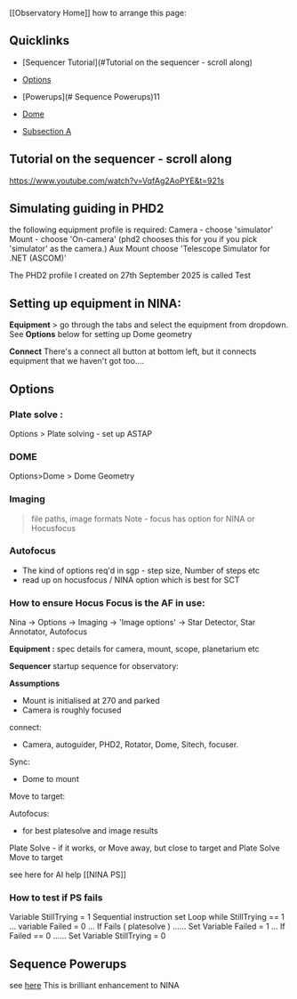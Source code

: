 [[Observatory Home]]
how to arrange this page:
## Quicklinks

- [Sequencer Tutorial](#Tutorial on the sequencer - scroll along)
- [Options](#Options)
- [Powerups](# Sequence Powerups)11


- [Dome](#DOME)
- [Subsection A](#subsection-a)

## Tutorial on the sequencer - scroll along
https://www.youtube.com/watch?v=VqfAg2AoPYE&t=921s

## Simulating guiding in PHD2

the following equipment profile is required:
Camera - choose 'simulator'
Mount - choose 'On-camera'  (phd2 chooses this for you if you pick 'simulator' as the camera.)
Aux Mount choose 'Telescope Simulator for .NET (ASCOM)'

The PHD2 profile I created on 27th September 2025 is called Test

## Setting up equipment in NINA:

**Equipment** > go through the tabs and select the equipment from dropdown.
See **Options** below for setting up Dome geometry

**Connect**
There's a connect all button at bottom left, but it connects equipment that we haven't got too....

## Options
### Plate solve :

Options > Plate solving - set up ASTAP

### DOME
Options>Dome > Dome Geometry

### Imaging
> file paths, image formats
Note - focus has option for NINA or Hocusfocus
### Autofocus
- The kind of options req'd in sgp - step size, Number of steps etc
- read up on hocusfocus / NINA option which is best for SCT
### How to ensure Hocus Focus is the AF in use: 
Nina -> Options -> Imaging -> 'Image options' -> Star Detector, Star Annotator, Autofocus 

**Equipment :**
spec details for camera, mount, scope, planetarium etc


**Sequencer**
startup sequence for observatory:

**Assumptions**
- Mount is initialised at 270 and parked
- Camera is roughly focused

connect:
- Camera, autoguider, PHD2, Rotator, Dome, Sitech, focuser.

Sync:
- Dome to mount

Move to target:

Autofocus:
- for best platesolve and image results


Plate Solve - if it works, or
Move away, but close to target and Plate Solve
Move to target

see here for AI help [[NINA PS]]

### How to test if PS fails
Variable StillTrying = 1 
Sequential instruction set 
Loop while StillTrying == 1 ...
variable Failed = 0 ...
If Fails ( platesolve ) ...... 
	Set Variable Failed = 1 ...
If Failed == 0 ...... 
	Set Variable StillTrying = 0

## Sequence Powerups
see [here](https://marcblank.github.io/TBR/)
This is brilliant enhancement to NINA